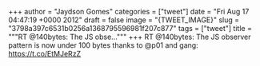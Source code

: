 
+++
author = "Jaydson Gomes"
categories = ["tweet"]
date = "Fri Aug 17 04:47:19 +0000 2012"
draft = false
image = "{TWEET_IMAGE}"
slug = "3798a397c6531b0256a1368795596981f207c877"
tags = ["tweet"]
title = """RT @140bytes: The JS obse..."""
+++
RT @140bytes: The JS observer pattern is now under 100 bytes thanks to @p01 and gang: https://t.co/EtMJeRzZ
